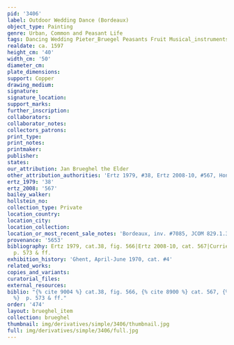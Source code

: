 ```yaml
---
pid: '3406'
label: Outdoor Wedding Dance (Bordeaux)
object_type: Painting
genre: Urban, Common and Peasant Life
tags: Dancing Wedding Pieter_Bruegel Peasants Fruit Musical_instruments
realdate: ca. 1597
height_cm: '40'
width_cm: '50'
diameter_cm: 
plate_dimensions: 
support: Copper
drawing_medium: 
signature: 
signature_location: 
support_marks: 
further_inscription: 
collaborators: 
collaborator_notes: 
collectors_patrons: 
print_type: 
print_notes: 
printmaker: 
publisher: 
states: 
our_attribution: Jan Brueghel the Elder
other_attribution_authorities: 'Ertz 1979, #38, Ertz 2008-10, #567, Honig database'
ertz_1979: '38'
ertz_2008: '567'
bailey_walker: 
hollstein_no: 
collection_type: Private
location_country: 
location_city: 
location_collection: 
location_or_most_recent_sale_notes: 'Bordeaux, inv. #7085, JCOM 829.1.30'
provenance: '5653'
bibliography: Ertz 1979, cat.38, fig. 566|Ertz 2008-10, cat. 567|Currie & Allart 2012,
  p. 573 & ff.
exhibition_history: 'Ghent, April-June 1970, cat. #4'
related_works: 
copies_and_variants: 
curatorial_files: 
external_resources: 
biblio: "{% cite 9004 %} cat.38, fig. 566, {% cite 8900 %} cat. 567, {% cite 8340
  %}  p. 573 & ff."
order: '474'
layout: brueghel_item
collection: brueghel
thumbnail: img/derivatives/simple/3406/thumbnail.jpg
full: img/derivatives/simple/3406/full.jpg
---
```

